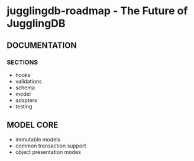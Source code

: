 jugglingdb-roadmap - The Future of JugglingDB
=============================================

## DOCUMENTATION

### SECTIONS

* hooks
* validations
* schema
* model
* adapters
* testing

## MODEL CORE

* immutable models
* common transaction support
* object presentation modes

